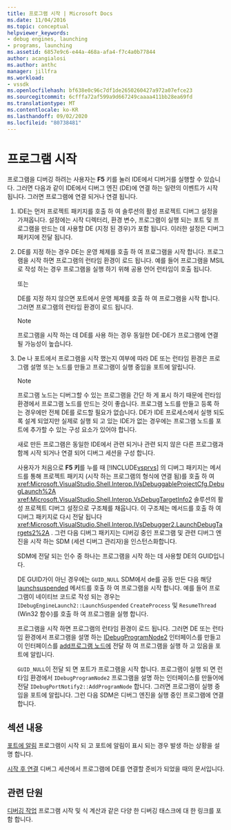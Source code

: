 ```yaml
---
title: 프로그램 시작 | Microsoft Docs
ms.date: 11/04/2016
ms.topic: conceptual
helpviewer_keywords:
- debug engines, launching
- programs, launching
ms.assetid: 6857e9c6-e44a-468a-afa4-f7c4a0b77844
author: acangialosi
ms.author: anthc
manager: jillfra
ms.workload:
- vssdk
ms.openlocfilehash: bf638e0c96c7df1de2650260427a972a07efce23
ms.sourcegitcommit: 6cfffa72af599a9d667249caaaa411bb28ea69fd
ms.translationtype: MT
ms.contentlocale: ko-KR
ms.lasthandoff: 09/02/2020
ms.locfileid: "80738481"
---
```

# <a name="launch-a-program"></a>프로그램 시작
프로그램을 디버깅 하려는 사용자는 **F5** 키를 눌러 IDE에서 디버거를 실행할 수 있습니다. 그러면 다음과 같이 IDE에서 디버그 엔진 (DE)에 연결 하는 일련의 이벤트가 시작 됩니다. 그러면 프로그램에 연결 되거나 연결 됩니다.

1. IDE는 먼저 프로젝트 패키지를 호출 하 여 솔루션의 활성 프로젝트 디버그 설정을 가져옵니다. 설정에는 시작 디렉터리, 환경 변수, 프로그램이 실행 되는 포트 및 프로그램을 만드는 데 사용할 DE (지정 된 경우)가 포함 됩니다. 이러한 설정은 디버그 패키지에 전달 됩니다.

2. DE를 지정 하는 경우 DE는 운영 체제를 호출 하 여 프로그램을 시작 합니다. 프로그램을 시작 하면 프로그램의 런타임 환경이 로드 됩니다. 예를 들어 프로그램을 MSIL로 작성 하는 경우 프로그램을 실행 하기 위해 공용 언어 런타임이 호출 됩니다.

    또는

    DE를 지정 하지 않으면 포트에서 운영 체제를 호출 하 여 프로그램을 시작 합니다. 그러면 프로그램의 런타임 환경이 로드 됩니다.

   > [!NOTE]
   > 프로그램을 시작 하는 데 DE를 사용 하는 경우 동일한 DE-DE가 프로그램에 연결 될 가능성이 높습니다.

3. De 나 포트에서 프로그램을 시작 했는지 여부에 따라 DE 또는 런타임 환경은 프로그램 설명 또는 노드를 만들고 프로그램이 실행 중임을 포트에 알립니다.

   > [!NOTE]
   > 프로그램 노드는 디버그할 수 있는 프로그램을 간단 하 게 표시 하기 때문에 런타임 환경에서 프로그램 노드를 만드는 것이 좋습니다. 프로그램 노드를 만들고 등록 하는 경우에만 전체 DE를 로드할 필요가 없습니다. DE가 IDE 프로세스에서 실행 되도록 설계 되었지만 실제로 실행 되 고 있는 IDE가 없는 경우에는 프로그램 노드를 포트에 추가할 수 있는 구성 요소가 있어야 합니다.

   새로 만든 프로그램은 동일한 IDE에서 관련 되거나 관련 되지 않은 다른 프로그램과 함께 시작 되거나 연결 되어 디버그 세션을 구성 합니다.

   사용자가 처음으로 **F5 키**를 누를 때 [!INCLUDE[vsprvs](../../code-quality/includes/vsprvs_md.md)] 의 디버그 패키지는 메서드를 통해 프로젝트 패키지 (시작 하는 프로그램의 형식에 연결 됨)를 호출 하 여 <xref:Microsoft.VisualStudio.Shell.Interop.IVsDebuggableProjectCfg.DebugLaunch%2A> <xref:Microsoft.VisualStudio.Shell.Interop.VsDebugTargetInfo2> 솔루션의 활성 프로젝트 디버그 설정으로 구조체를 채웁니다. 이 구조체는 메서드를 호출 하 여 디버그 패키지로 다시 전달 됩니다 <xref:Microsoft.VisualStudio.Shell.Interop.IVsDebugger2.LaunchDebugTargets2%2A> . 그런 다음 디버그 패키지는 디버깅 중인 프로그램 및 관련 디버그 엔진을 시작 하는 SDM (세션 디버그 관리자)을 인스턴스화합니다.

   SDM에 전달 되는 인수 중 하나는 프로그램을 시작 하는 데 사용할 DE의 GUID입니다.

   DE GUID가이 아닌 경우에는 `GUID_NULL` SDM에서 de를 공동 만든 다음 해당 [launchsuspended](../../extensibility/debugger/reference/idebugenginelaunch2-launchsuspended.md) 메서드를 호출 하 여 프로그램을 시작 합니다. 예를 들어 프로그램이 네이티브 코드로 작성 되는 경우는 `IDebugEngineLaunch2::LaunchSuspended` `CreateProcess` 및 `ResumeThread` (Win32 함수)를 호출 하 여 프로그램을 실행 합니다.

   프로그램을 시작 하면 프로그램의 런타임 환경이 로드 됩니다. 그러면 DE 또는 런타임 환경에서 프로그램을 설명 하는 [IDebugProgramNode2](../../extensibility/debugger/reference/idebugprogramnode2.md) 인터페이스를 만들고이 인터페이스를 [add프로그램 노드에](../../extensibility/debugger/reference/idebugportnotify2-addprogramnode.md) 전달 하 여 프로그램을 실행 하 고 있음을 포트에 알립니다.

   `GUID_NULL`이 전달 되 면 포트가 프로그램을 시작 합니다. 프로그램이 실행 되 면 런타임 환경에서 `IDebugProgramNode2` 프로그램을 설명 하는 인터페이스를 만들어에 전달 `IDebugPortNotify2::AddProgramNode` 합니다. 그러면 프로그램이 실행 중임을 포트에 알립니다. 그런 다음 SDM은 디버그 엔진을 실행 중인 프로그램에 연결 합니다.

## <a name="in-this-section"></a>섹션 내용
 [포트에 알림](../../extensibility/debugger/notifying-the-port.md) 프로그램이 시작 되 고 포트에 알림이 표시 되는 경우 발생 하는 상황을 설명 합니다.

 [시작 후 연결](../../extensibility/debugger/attaching-after-a-launch.md) 디버그 세션에서 프로그램에 DE를 연결할 준비가 되었을 때의 문서입니다.

## <a name="related-sections"></a>관련 단원
 [디버깅 작업](../../extensibility/debugger/debugging-tasks.md) 프로그램 시작 및 식 계산과 같은 다양 한 디버깅 태스크에 대 한 링크를 포함 합니다.
